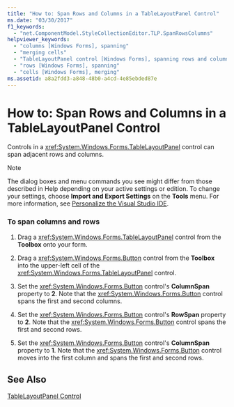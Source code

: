 ```yaml
---
title: "How to: Span Rows and Columns in a TableLayoutPanel Control"
ms.date: "03/30/2017"
f1_keywords: 
  - "net.ComponentModel.StyleCollectionEditor.TLP.SpanRowsColumns"
helpviewer_keywords: 
  - "columns [Windows Forms], spanning"
  - "merging cells"
  - "TableLayoutPanel control [Windows Forms], spanning rows and columns"
  - "rows [Windows Forms], spanning"
  - "cells [Windows Forms], merging"
ms.assetid: a8a2fdd3-a848-48b0-a4cd-4e85ebded87e
---
```

# How to: Span Rows and Columns in a TableLayoutPanel Control
Controls in a <xref:System.Windows.Forms.TableLayoutPanel> control can span adjacent rows and columns.  
  
> [!NOTE]
>  The dialog boxes and menu commands you see might differ from those described in Help depending on your active settings or edition. To change your settings, choose **Import and Export Settings** on the **Tools** menu. For more information, see [Personalize the Visual Studio IDE](/visualstudio/ide/personalizing-the-visual-studio-ide).  
  
### To span columns and rows  
  
1.  Drag a <xref:System.Windows.Forms.TableLayoutPanel> control from the **Toolbox** onto your form.  
  
2.  Drag a <xref:System.Windows.Forms.Button> control from the **Toolbox** into the upper-left cell of the <xref:System.Windows.Forms.TableLayoutPanel> control.  
  
3.  Set the <xref:System.Windows.Forms.Button> control's **ColumnSpan** property to **2**. Note that the <xref:System.Windows.Forms.Button> control spans the first and second columns.  
  
4.  Set the <xref:System.Windows.Forms.Button> control's **RowSpan** property to **2**. Note that the <xref:System.Windows.Forms.Button> control spans the first and second rows.  
  
5.  Set the <xref:System.Windows.Forms.Button> control's **ColumnSpan** property to **1**. Note that the <xref:System.Windows.Forms.Button> control moves into the first column and spans the first and second rows.  
  
## See Also  
 [TableLayoutPanel Control](../../../../docs/framework/winforms/controls/tablelayoutpanel-control-windows-forms.md)
